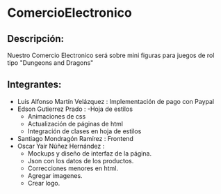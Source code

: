 # ComercioElectronico

## Descripción:
Nuestro Comercio Electronico será sobre mini figuras para juegos de rol tipo "Dungeons and Dragons"

## Integrantes:

- Luis Alfonso Martín Velázquez : Implementación de pago con Paypal
- Edson Gutierrez Prado : 
  -Hoja de estilos
  - Animaciones de css
  - Actualización de páginas de html
  - Integración de clases en hoja de estilos
- Santiago Mondragón Ramírez : Frontend
- Oscar Yair Núñez Hernández : 
  - Mockups y diseño de interfaz de la página.
  - Json con los datos de los productos.
  - Correcciones menores en html.
  - Agregar imagenes.
  - Crear logo.